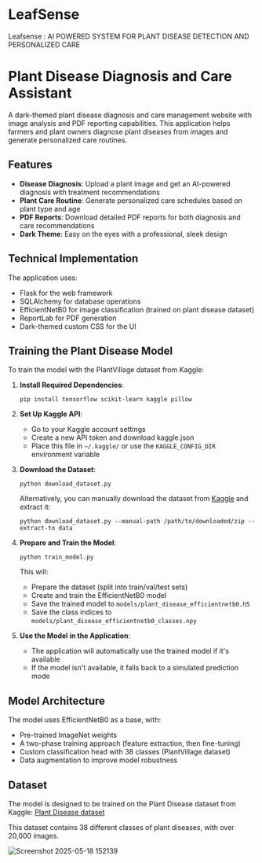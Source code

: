 # LeafSense
Leafsense : AI POWERED SYSTEM FOR PLANT DISEASE DETECTION AND PERSONALIZED CARE  

# Plant Disease Diagnosis and Care Assistant

A dark-themed plant disease diagnosis and care management website with image analysis and PDF reporting capabilities. This application helps farmers and plant owners diagnose plant diseases from images and generate personalized care routines.

## Features

- **Disease Diagnosis**: Upload a plant image and get an AI-powered diagnosis with treatment recommendations
- **Plant Care Routine**: Generate personalized care schedules based on plant type and age
- **PDF Reports**: Download detailed PDF reports for both diagnosis and care recommendations
- **Dark Theme**: Easy on the eyes with a professional, sleek design

## Technical Implementation

The application uses:
- Flask for the web framework
- SQLAlchemy for database operations
- EfficientNetB0 for image classification (trained on plant disease dataset)
- ReportLab for PDF generation
- Dark-themed custom CSS for the UI

## Training the Plant Disease Model

To train the model with the PlantVillage dataset from Kaggle:

1. **Install Required Dependencies**:
   ```
   pip install tensorflow scikit-learn kaggle pillow
   ```

2. **Set Up Kaggle API**:
   - Go to your Kaggle account settings
   - Create a new API token and download kaggle.json
   - Place this file in `~/.kaggle/` or use the `KAGGLE_CONFIG_DIR` environment variable

3. **Download the Dataset**:
   ```
   python download_dataset.py
   ```
   
   Alternatively, you can manually download the dataset from [Kaggle](https://www.kaggle.com/datasets/emmarex/plantdisease) and extract it:
   ```
   python download_dataset.py --manual-path /path/to/downloaded/zip --extract-to data
   ```

4. **Prepare and Train the Model**:
   ```
   python train_model.py
   ```
   
   This will:
   - Prepare the dataset (split into train/val/test sets)
   - Create and train the EfficientNetB0 model
   - Save the trained model to `models/plant_disease_efficientnetb0.h5`
   - Save the class indices to `models/plant_disease_efficientnetb0_classes.npy`

5. **Use the Model in the Application**:
   - The application will automatically use the trained model if it's available
   - If the model isn't available, it falls back to a simulated prediction mode

## Model Architecture

The model uses EfficientNetB0 as a base, with:
- Pre-trained ImageNet weights
- A two-phase training approach (feature extraction, then fine-tuning)
- Custom classification head with 38 classes (PlantVillage dataset)
- Data augmentation to improve model robustness

## Dataset

The model is designed to be trained on the Plant Disease dataset from Kaggle:
[Plant Disease dataset](https://www.kaggle.com/datasets/emmarex/plantdisease)

This dataset contains 38 different classes of plant diseases, with over 20,000 images.



![Screenshot 2025-05-18 152139](https://github.com/user-attachments/assets/5fbe6804-9a94-4875-b009-0de2cbf28ac5)

